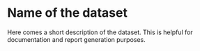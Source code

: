 # Name of the dataset

Here comes a short description of the dataset.
This is helpful for documentation and report generation purposes.
